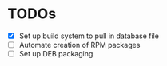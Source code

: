 # TODOs

- [X] Set up build system to pull in database file
- [ ] Automate creation of RPM packages
- [ ] Set up DEB packaging

